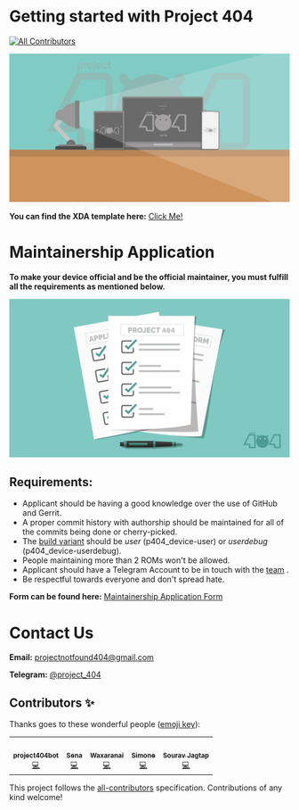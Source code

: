 # Getting started with Project 404
<!-- ALL-CONTRIBUTORS-BADGE:START - Do not remove or modify this section -->
[![All Contributors](https://img.shields.io/badge/all_contributors-5-orange.svg?style=flat-square)](#contributors-)
<!-- ALL-CONTRIBUTORS-BADGE:END -->

![banner](dump/banner.png)

**You can find the XDA template here:** [Click Me!](XDA_ThreadTemplate.txt)

# Maintainership Application

**To make your device official and be the official maintainer, you must fulfill all the requirements as mentioned below.**

![formimg](dump/form.png)

## Requirements:

-   Applicant should be having a good knowledge over the use of GitHub and Gerrit.
-   A proper commit history with authorship should be maintained for all of the commits being done or cherry-picked.
-   The [build variant](https://source.android.com/setup/build/building#choose-a-target) should be *user* (p404_device-user) or *userdebug* (p404_device-userdebug).
-   People maintaining more than 2 ROMs won't be allowed.
-   Applicant should have a Telegram Account to be in touch with the [team](https://t.me/project_404) .
-   Be respectful towards everyone and don't spread hate.

**Form can be found here:** [Maintainership Application Form](https://docs.google.com/forms/u/1/d/e/1FAIpQLSdtC5marlgSWWy_bBbuZff2PANhSjqnFzaozPh4PGkm8sEUpg/viewform)

# Contact Us

**Email:** [projectnotfound404@gmail.com](mailto:projectnotfound404@gmail.com)

**Telegram:** [@project_404](https://t.me/project_404)

## Contributors ✨

Thanks goes to these wonderful people ([emoji key](https://allcontributors.org/docs/en/emoji-key)):

<!-- ALL-CONTRIBUTORS-LIST:START - Do not remove or modify this section -->
<!-- prettier-ignore-start -->
<!-- markdownlint-disable -->
<table>
  <tr>
    <td align="center"><a href="http://project404.us/"><img src="https://avatars.githubusercontent.com/u/100293911?v=4?s=100" width="100px;" alt=""/><br /><sub><b>project404bot</b></sub></a><br /><a href="https://github.com/P-404/stuff/commits?author=project404bot" title="Code">💻</a></td>
    <td align="center"><a href="http://t.me/namaskaragusthi"><img src="https://avatars.githubusercontent.com/u/82709617?v=4?s=100" width="100px;" alt=""/><br /><sub><b>Sena</b></sub></a><br /><a href="https://github.com/P-404/stuff/commits?author=namaskaragusthi" title="Code">💻</a></td>
    <td align="center"><a href="https://without.live"><img src="https://avatars.githubusercontent.com/u/32866617?v=4?s=100" width="100px;" alt=""/><br /><sub><b>Waxaranai</b></sub></a><br /><a href="https://github.com/P-404/stuff/commits?author=Waxaranai" title="Code">💻</a></td>
    <td align="center"><a href="https://github.com/Nesquirt"><img src="https://avatars.githubusercontent.com/u/60412798?v=4?s=100" width="100px;" alt=""/><br /><sub><b>Simone </b></sub></a><br /><a href="https://github.com/P-404/stuff/commits?author=Nesquirt" title="Code">💻</a></td>
    <td align="center"><a href="http://anticovid.tech"><img src="https://avatars.githubusercontent.com/u/68729701?v=4?s=100" width="100px;" alt=""/><br /><sub><b>Sourav Jagtap</b></sub></a><br /><a href="https://github.com/P-404/stuff/commits?author=resist15" title="Code">💻</a></td>
  </tr>
</table>

<!-- markdownlint-restore -->
<!-- prettier-ignore-end -->

<!-- ALL-CONTRIBUTORS-LIST:END -->

This project follows the [all-contributors](https://github.com/all-contributors/all-contributors) specification. Contributions of any kind welcome!